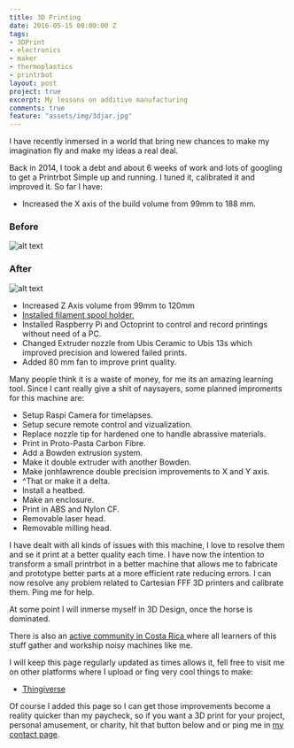 ```yaml
---
title: 3D Printing
date: 2016-05-15 00:00:00 Z
tags:
- 3DPrint
- electronics
- maker
- thermoplastics
- printrbot
layout: post
project: true
excerpt: My lessons on additive manufacturing
comments: true
feature: "assets/img/3djar.jpg"
---
```


I have recently inmersed in a world that bring new chances to make my imagination fly and make my ideas a real deal.

Back in 2014, I took a debt and about 6 weeks of work and lots of googling to get a Printrbot Simple up and running.
I tuned it, calibrated it and improved it. 
So far I have:

*	Increased the X axis of the build volume from 99mm to 188 mm.

###	Before
![alt text](https://lh3.googleusercontent.com/YBMcqdZE52ZumRbwJzvycuJdjHFqPifScnxLEpdE7esKCvDwM6zOkSgjrJXbBRx7ZeVMuBGBxPWvWbPBq4RG9xsvxx3ES68j-q-xmSDjDx8-1bCDpiRHku4CXlhSJCQ49siGyAPvxFeuAFRfpHJZ80obWQ-j8eY2NVcBpn4J4BFzNu42_3E89a_60pxVUgOXhbKRBpSs7mB_BbCOHUb22J5Sk07_ao62YoE0tSB7P7WX88Au3iQ7pEv6oqYhiBtBIxsdno0AzdqRSuVZkquY7RNXMc-eP8CEKNAoMQNZgxTrIcHsxmgdjV_O8iM7O8KeXQSi5KilHG9bOrP_ioY3PY7uwiJ0hAPri4B87O_m1_n8l0W87sDFbbYVXh0_pzQZB8EKCMEZ-uyb_O0wddnG8S-Fu40zntlh0rpuvnxCJg-NqYxSPTv3igMOr-GOSlsTs-CESx3CDq7ws2xCUQHFQSck4ql914bPVCh_Hcd4rYn7MGSAsz_5LrCoe14jxXj62npvWluffz8eQVFrJ7ni-uicy_25PAceWAuWlC-GusoOhFySwM8BHNBPwtfQIeA9q8IU=w1274-h955-no "99mm Bed")

###	After

![alt text](https://lh3.googleusercontent.com/uNjTG40PTKOIGeC_5KDS2tDjXNuE8UCQSDXW-IrnbzpbK8D4GtUJ6F4ax5ClKiIWnjwGbKXHnE4DsozZQSQdbb83f07jWRJpqY0n6QnSMGeEtTQpPObOo99Zodj5wDZgZy5lyjuATNcWyZs-pQ0kswWF3C50sgiZ_21R6qpfkpMJ5weE4P8FU0umhh_5yAf9-Hhh3ODhKCPo01nfqs6IYFhLch-vSigEXBt-DsypsIzl-pX7fMz1cVcNFRvj8IGfsZdzKrrbAwwSAEm-6u-dmEFZub-6afghGVnJInr5Xsqunu40Redl0x9yYoB9ERSkAfl3uIHUtkxUtNrxCvU1uB1WOIsHhIsHATwEEtasvfEx-waJzO8tN60Rx7VA4-weWIQqsCJbzvMtOmIwMLC8TrpOuyATFurvy2b-tjrOScV5-v1BeOea0p0Cj5JMjw-5C6xh2chYJHv5ssTSlmNQVvH3N0V3ydwobSVMkbfs02S4Slo-KGReghRxHk3ztFz3W-ky21g6adCsm6ncTPjKunV4EZdalEP3pxpxm7WramT0EKqD17pvuqqXKsDJc5FwqXk1=w1274-h955-no "188mm Bed")


*	Increased Z Axis volume from 99mm to 120mm
*	[Installed filament spool holder.]()
*	Installed Raspberry Pi and Octoprint to control and record printings without need of a PC. 
*	Changed Extruder nozzle from Ubis Ceramic to Ubis 13s which improved precision and lowered failed prints.
*	Added 80 mm fan to improve print quality.

Many people think it is a waste of money, for me its an amazing learning tool. 
Since I cant really give a shit of naysayers, some planned improments for this machine are:

*	Setup Raspi Camera for timelapses.
*	Setup secure remote control and vizualization.
*	Replace nozzle tip for hardened one to handle abrassive materials.
*	Print in Proto-Pasta Carbon Fibre.
*	Add a Bowden extrusion system.
*	Make it double extruder with another Bowden.
*	Make jonhlawrence double precision improvements to X and Y axis.
*	^That or make it a delta.
*	Install a heatbed.
*	Make an enclosure.
*	Print in ABS and Nylon CF.
*	Removable laser head.
*	Removable milling head.

I have dealt with all kinds of issues with this machine, I love to resolve them and se it print at a better quality each time.
I have now the intention to transform a small printrbot in a better machine that allows me to fabricate and prototype better parts at a more efficient rate reducing errors. 
I can now resolve any problem related to Cartesian FFF 3D printers and calibrate them. Ping me for help.


At some point I will inmerse myself in 3D Design, once the horse is dominated.

There is also an [active community in Costa Rica ](https://www.facebook.com/groups/649106395172543/)where all learners of this stuff gather and workship noisy machines like me.

I will keep this page regularly updated as times allows it, fell free to visit me on other platforms where I upload or fing very cool things to make:

* [Thingiverse](https://www.thingiverse.com/Padillla)

Of course I added this page so I can get those improvements become a reality quicker than my paycheck, so if you want a 3D print for your project, personal amusement, or charity, hit that button below and or ping me in [my contact page]({{site.baseurl}}/contact).



